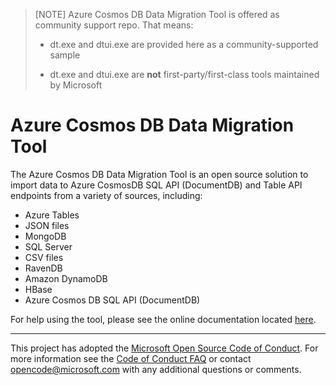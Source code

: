 > [NOTE]
> Azure Cosmos DB Data Migration Tool is offered as community support repo. That means:
> 
> * dt.exe and dtui.exe are provided here as a community-supported sample
> 
> * dt.exe and dtui.exe are **not** first-party/first-class tools maintained by Microsoft

# Azure Cosmos DB Data Migration Tool
The Azure Cosmos DB Data Migration Tool is an open source solution to import data to Azure CosmosDB SQL API (DocumentDB) and Table API endpoints from a variety of sources, including:
* Azure Tables
* JSON files
* MongoDB
* SQL Server
* CSV files
* RavenDB
* Amazon DynamoDB
* HBase
* Azure Cosmos DB SQL API (DocumentDB)

For help using the tool, please see the online documentation located [here](http://azure.microsoft.com/en-us/documentation/articles/documentdb-import-data/).

---

This project has adopted the [Microsoft Open Source Code of Conduct](https://opensource.microsoft.com/codeofconduct/). For more information see the [Code of Conduct FAQ](https://opensource.microsoft.com/codeofconduct/faq/) or contact [opencode@microsoft.com](mailto:opencode@microsoft.com) with any additional questions or comments.
